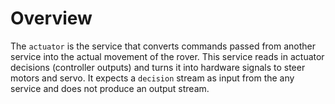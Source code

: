 # Overview

The `actuator` is the service that converts commands passed from another service into the actual movement of the rover. This service reads in actuator decisions (controller outputs) and turns it into hardware signals to steer motors and servo. It expects a `decision` stream as input from the any service and does not produce an output stream.



